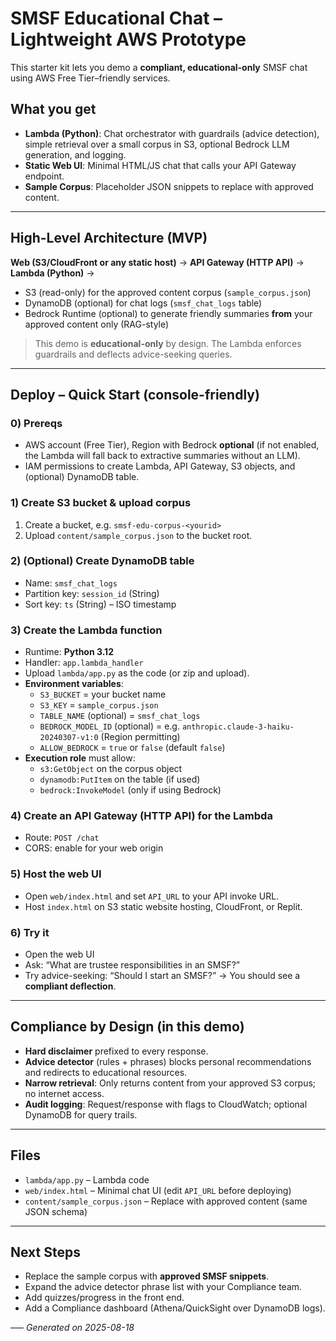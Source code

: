 # SMSF Educational Chat – Lightweight AWS Prototype

This starter kit lets you demo a **compliant, educational-only** SMSF chat using AWS Free Tier–friendly services.

## What you get
- **Lambda (Python)**: Chat orchestrator with guardrails (advice detection), simple retrieval over a small corpus in S3, optional Bedrock LLM generation, and logging.
- **Static Web UI**: Minimal HTML/JS chat that calls your API Gateway endpoint.
- **Sample Corpus**: Placeholder JSON snippets to replace with approved content.

---

## High-Level Architecture (MVP)
**Web (S3/CloudFront or any static host)** → **API Gateway (HTTP API)** → **Lambda (Python)** →
- S3 (read-only) for the approved content corpus (`sample_corpus.json`)
- DynamoDB (optional) for chat logs (`smsf_chat_logs` table)
- Bedrock Runtime (optional) to generate friendly summaries **from** your approved content only (RAG-style)

> This demo is **educational-only** by design. The Lambda enforces guardrails and deflects advice-seeking queries.

---

## Deploy – Quick Start (console-friendly)

### 0) Prereqs
- AWS account (Free Tier), Region with Bedrock **optional** (if not enabled, the Lambda will fall back to extractive summaries without an LLM).
- IAM permissions to create Lambda, API Gateway, S3 objects, and (optional) DynamoDB table.

### 1) Create S3 bucket & upload corpus
1. Create a bucket, e.g. `smsf-edu-corpus-<yourid>`
2. Upload `content/sample_corpus.json` to the bucket root.

### 2) (Optional) Create DynamoDB table
- Name: `smsf_chat_logs`
- Partition key: `session_id` (String)
- Sort key: `ts` (String) – ISO timestamp

### 3) Create the Lambda function
- Runtime: **Python 3.12**
- Handler: `app.lambda_handler`
- Upload `lambda/app.py` as the code (or zip and upload).
- **Environment variables**:
  - `S3_BUCKET` = your bucket name
  - `S3_KEY` = `sample_corpus.json`
  - `TABLE_NAME` (optional) = `smsf_chat_logs`
  - `BEDROCK_MODEL_ID` (optional) = e.g. `anthropic.claude-3-haiku-20240307-v1:0` (Region permitting)
  - `ALLOW_BEDROCK` = `true` or `false` (default `false`)
- **Execution role** must allow:
  - `s3:GetObject` on the corpus object
  - `dynamodb:PutItem` on the table (if used)
  - `bedrock:InvokeModel` (only if using Bedrock)

### 4) Create an API Gateway (HTTP API) for the Lambda
- Route: `POST /chat`
- CORS: enable for your web origin

### 5) Host the web UI
- Open `web/index.html` and set `API_URL` to your API invoke URL.
- Host `index.html` on S3 static website hosting, CloudFront, or Replit.

### 6) Try it
- Open the web UI
- Ask: “What are trustee responsibilities in an SMSF?”
- Try advice-seeking: “Should I start an SMSF?” → You should see a **compliant deflection**.

---

## Compliance by Design (in this demo)
- **Hard disclaimer** prefixed to every response.
- **Advice detector** (rules + phrases) blocks personal recommendations and redirects to educational resources.
- **Narrow retrieval**: Only returns content from your approved S3 corpus; no internet access.
- **Audit logging**: Request/response with flags to CloudWatch; optional DynamoDB for query trails.

---

## Files
- `lambda/app.py` – Lambda code
- `web/index.html` – Minimal chat UI (edit `API_URL` before deploying)
- `content/sample_corpus.json` – Replace with approved content (same JSON schema)

---

## Next Steps
- Replace the sample corpus with **approved SMSF snippets**.
- Expand the advice detector phrase list with your Compliance team.
- Add quizzes/progress in the front end.
- Add a Compliance dashboard (Athena/QuickSight over DynamoDB logs).

–––
*Generated on 2025-08-18*
